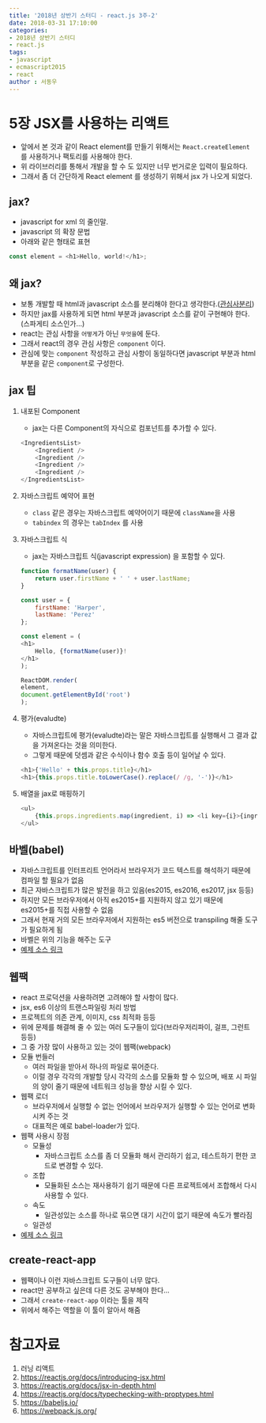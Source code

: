 ```yaml
---
title: '2018년 상반기 스터디 - react.js 3주-2'
date: 2018-03-31 17:10:00
categories:
- 2018년 상반기 스터디
- react.js
tags:
- javascript
- ecmascript2015
- react
author : 서동우
---
```


# 5장 JSX를 사용하는 리액트

* 앞에서 본 것과 같이 React element를 만들기 위해서는 `React.createElement` 를 사용하거나 팩토리를 사용해야 한다.
* 위 라이브러리를 통해서 개발을 할 수 도 있지만 너무 번거로운 입력이 필요하다.
* 그래서 좀 더 간단하게 React element 를 생성하기 위해서 jsx 가 나오게 되었다.

## jax?

* javascript for xml 의 줄인말.
* javascript 의 확장 문법
* 아래와 같은 형태로 표현   
```javascript
const element = <h1>Hello, world!</h1>;
```

## 왜 jax?

* 보통 개발할 때 html과 javascript 소스를 분리해야 한다고 생각한다.([관심사분리](https://gamecodingschool.org/2015/05/29/%EA%B4%80%EC%8B%AC%EC%82%AC%EC%9D%98-%EB%B6%84%EB%A6%ACseparation-of-concerns/))
* 하지만 jax를 사용하게 되면 html 부분과 javascript 소스를 같이 구현해야 한다.(스파게티 소스인가...)
* react는 관심 사항을 `어떻게`가 아닌 `무엇을`에 둔다.
* 그래서 react의 경우 관심 사항은 `component` 이다.
* 관심에 맞는 `component` 작성하고 관심 사항이 동일하다면 javascript 부분과 html 부분을 같은 `component`로 구성한다.

## jax 팁

1. 내포된 Component

    * jax는 다른 Component의 자식으로 컴포넌트를 추가할 수 있다.

    ```javascript
    <IngredientsList>
        <Ingredient />
        <Ingredient />
        <Ingredient />
        <Ingredient />
    </IngredientsList>
    ```
2. 자바스크립트 예약어 표현

    * `class` 같은 경우는 자바스크립트 예약어이기 때문에 `className`을 사용
    * `tabindex` 의 경우는 `tabIndex` 를 사용

3. 자바스크립트 식

    * jax는 자바스크립트 식(javascript expression) 을 포함할 수 있다.
    ```javascript
    function formatName(user) {
        return user.firstName + ' ' + user.lastName;
    }

    const user = {
        firstName: 'Harper',
        lastName: 'Perez'
    };

    const element = (
    <h1>
        Hello, {formatName(user)}!
    </h1>
    );

    ReactDOM.render(
    element,
    document.getElementById('root')
    );
    ```
    
4. 평가(evaludte)

    * 자바스크립트에 평가(evaludte)라는 말은 자바스크립트를 실행해서 그 결과 값을 가져온다는 것을 의미한다.
    * 그렇게 때문에 덧셈과 같은 수식이나 함수 호출 등이 일어날 수 있다.
    
    ```javascript
    <h1>{'Hello' + this.props.title}</h1>
    <h1>{this.props.title.toLowerCase().replace(/ /g, '-')}</h1>
    ```

5. 배열을 jax로 매핑하기

    ```javascript
    <ul>
        {this.props.ingredients.map(ingredient, i) => <li key={i}>{ingredient}</li>}
    </ul>
    ```

## 바벨(babel)

* 자바스크립트를 인터프리트 언어라서 브라우저가 코드 텍스트를 해석하기 때문에 컴파일 할 필요가 없음
* 최근 자바스크립트가 많은 발전을 하고 있음(es2015, es2016, es2017, jsx 등등)
* 하지만 모든 브라우저에서 아직 es2015+를 지원하지 않고 있기 때문에 es2015+를 직접 사용할 수 없음
* 그래서 현재 거의 모든 브라우저에서 지원하는 es5 버전으로 transpiling 해줄 도구가 필요하게 됨
* 바벨은 위의 기능을 해주는 도구
* [예제 소스 링크](https://github.com/killerdong/react-study/blob/master/lecture3.html)

## 웹팩

* react 프로덕션을 사용하려면 고려해야 할 사항이 많다.
* jsx, es6 이상의 트랜스파일링 처리 방법
* 프로젝트의 의존 관계, 이미지, css 최적화 등등
* 위에 문제를 해결해 줄 수 있는 여러 도구들이 있다(브라우저리파이, 걸프, 그런트 등등)
* 그 중 가장 많이 사용하고 있는 것이 웹팩(webpack)
* 모듈 번들러
    * 여러 파일을 받아서 하나의 파일로 묶어준다.
    * 이럴 경우 각각의 개발할 당시 각각의 소스를 모듈화 할 수 있으며, 배포 시 파일의 양이 줄기 때문에 네트워크 성능을 향상 시킬 수 있다.
* 웹팩 로더
    * 브라우저에서 실행할 수 없는 언어에서 브라우저가 실행할 수 있는 언어로 변화시켜 주는 것
    * 대표적은 예로 babel-loader가 있다.
* 웹팩 사용시 장점
    * 모듈성
        * 자바스크립트 소스를 좀 더 모듈화 해서 관리하기 쉽고, 테스트하기 편한 코드로 변경할 수 있다.
    * 조합
        * 모듈화된 소스는 재사용하기 쉽기 때문에 다른 프로젝트에서 조합해서 다시 사용할 수 있다.
    * 속도
        * 일관성있는 소스를 하나로 묶으면 대기 시간이 없기 때문에 속도가 빨라짐
    * 일관성
* [예제 소스 링크](https://github.com/killerdong/react-study/tree/master/lecture3_webpack)

## create-react-app

* 웹팩이나 이런 자바스크립트 도구들이 너무 많다.
* react만 공부하고 싶은데 다른 것도 공부해야 한다...
* 그래서 `create-react-app` 이라는 툴을 제작
* 위에서 해주는 역할을 이 툴이 알아서 해줌

# 참고자료

1. 러닝 리액트
2. https://reactjs.org/docs/introducing-jsx.html
3. https://reactjs.org/docs/jsx-in-depth.html
4. https://reactjs.org/docs/typechecking-with-proptypes.html
5. https://babeljs.io/
6. https://webpack.js.org/

